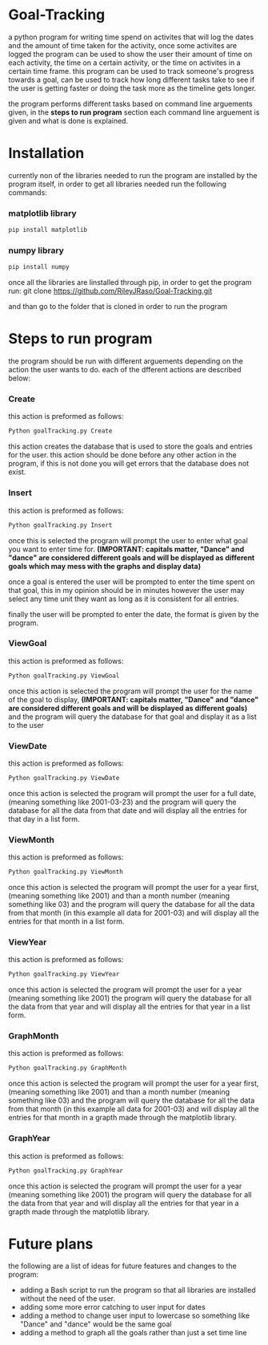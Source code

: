 # Goal-Tracking

a python program for writing time spend on activites that will log the dates and the amount of time taken for the activity, once some activites are logged the program can be used to show the user their amount of time on each activity, the time on a certain activity, or the time on activites in a certain time frame. this program can be used to track someone's progress towards a goal, can be used to track how long different tasks take to see if the user is getting faster or doing the task more as the timeline gets longer.

the program performs different tasks based on command line arguements given, in the **steps to run program** section each command line arguement is given and what is done is explained.

# Installation

currently non of the libraries needed to run the program are installed by the program itself, in order to get all libraries needed run the following commands:

### matplotlib library

```bash
pip install matplotlib

```

### numpy library

```bash
pip install numpy

```

once all the libraries are linstalled through pip, in order to get the program run: git clone https://github.com/RileyJRaso/Goal-Tracking.git

and than go to the folder that is cloned in order to run the program

# Steps to run program

the program should be run with different arguements depending on the action the user wants to do. each of the dfferent actions are described below:

### Create

this action is preformed as follows: 
```bash
Python goalTracking.py Create

```

this action creates the database that is used to store the goals and entries for the user. this action should be done before any other action in the program, if this is not done you will get errors that the database does not exist.

### Insert

this action is preformed as follows: 
```bash
Python goalTracking.py Insert

```

once this is selected the program will prompt the user to enter what goal you want to enter time for. **(IMPORTANT: capitals matter, "Dance" and "dance" are considered different goals and will be displayed as different goals which may mess with the graphs and display data)**

once a goal is entered the user will be prompted to enter the time spent on that goal, this in my opinion should be in minutes however the user may select any time unit they want as long as it is consistent for all entries.

finally the user will be prompted to enter the date, the format is given by the program.

### ViewGoal

this action is preformed as follows: 
```bash
Python goalTracking.py ViewGoal

```

once this action is selected the program will prompt the user for the name of the goal to display, **(IMPORTANT: capitals matter, "Dance" and "dance" are considered different goals and will be displayed as different goals)** and the program will query the database for that goal and display it as a list to the user

### ViewDate


this action is preformed as follows: 
```bash
Python goalTracking.py ViewDate

```

once this action is selected the program will prompt the user for a full date, (meaning something like 2001-03-23) and the program will query the database for all the data from that date and will display all the entries for that day in a list form.

### ViewMonth

this action is preformed as follows: 
```bash
Python goalTracking.py ViewMonth

```

once this action is selected the program will prompt the user for a year first, (meaning something like 2001) and than a month number (meaning something like 03) and the program will query the database for all the data from that month (in this example all data for 2001-03) and will display all the entries for that month in a list form.

### ViewYear

this action is preformed as follows: 
```bash
Python goalTracking.py ViewYear

```

once this action is selected the program will prompt the user for a year (meaning something like 2001) the program will query the database for all the data from that year and will display all the entries for that year in a list form.

### GraphMonth

this action is preformed as follows: 
```bash
Python goalTracking.py GraphMonth

```

once this action is selected the program will prompt the user for a year first, (meaning something like 2001) and than a month number (meaning something like 03) and the program will query the database for all the data from that month (in this example all data for 2001-03) and will display all the entries for that month in a grapth made through the matplotlib library. 


### GraphYear

this action is preformed as follows: 
```bash
Python goalTracking.py GraphYear

```

once this action is selected the program will prompt the user for a year (meaning something like 2001) the program will query the database for all the data from that year and will display all the entries for that year in a grapth made through the matplotlib library. 

# Future plans

the following are a list of ideas for future features and changes to the program:

- adding a Bash script to run the program so that all libraries are installed without the need of the user.
- adding some more error catching to user input for dates
- adding a method to change user input to lowercase so something like "Dance" and "dance" would be the same goal
- adding a method to graph all the goals rather than just a set time line
